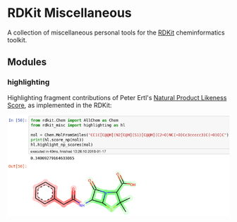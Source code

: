 # RDKit Miscellaneous

A collection of miscellaneous personal tools for the [RDKit](http://rdkit.org/) cheminformatics toolkit.

## Modules

### highlighting
Highlighting fragment contributions of Peter Ertl's [Natural Product Likeness Score](http://pubs.acs.org/doi/abs/10.1021/ci700286x), as implemented in the RDKit:

![example](res/hl_ex1.png)